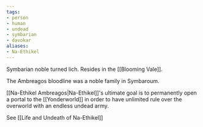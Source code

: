 ```yaml
---
tags:
- person
- human
- undead
- symbarian
- davokar
aliases:
- Na-Ethikel
---
```


Symbarian noble turned lich.
Resides in the [[Blooming Vale]].

The Ambreagos bloodline was a noble family in Symbaroum.

[[Na-Ethikel Ambreagos|Na-Ethikel]]'s ultimate goal is to permanently open a portal to the [[Yonderworld]] in order to have unlimited rule over the overworld with an endless undead army.

See [[Life and Undeath of Na-Ethikel]]
